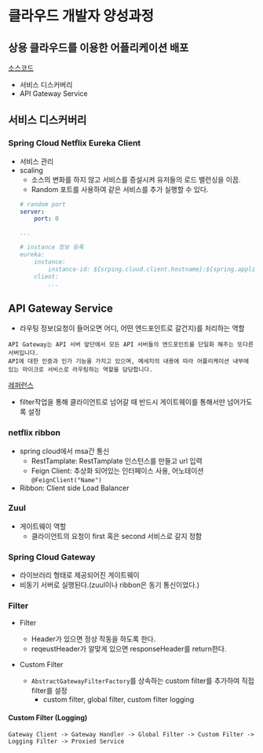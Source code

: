 # 클라우드 개발자 양성과정

## 상용 클라우드를 이용한 어플리케이션 배포
[소스코드](https://github.com/namgonkim/msa-ecommerce-tmax)
* 서비스 디스커버리
* API Gateway Service

## 서비스 디스커버리

### Spring Cloud Netflix Eureka Client
* 서비스 관리
* scaling
    - 소스의 변화를 하지 않고 서비스를 증설시켜 유저들의 로드 밸런싱을 이끔.
    - Random 포트를 사용하여 같은 서비스를 추가 실행할 수 있다.
    ```yml
    # random port
    server:
        port: 0
    
    ...

    # instance 정보 등록
    eureka:
        instance:
            instance-id: ${srping.cloud.client.hostname}:${spring.application.instance_id:${random.value}}
        client:
            ...
    ```

## API Gateway Service
* 라우팅 정보(요청이 들어오면 어디, 어떤 엔드포인트로 갈건지)를 처리하는 역할
```
API Gateway는 API 서버 앞단에서 모든 API 서버들의 엔드포인트를 단일화 해주는 또다른 서버입니다.
API에 대한 인증과 인가 기능을 가지고 있으며, 메세지의 내용에 따라 어플리케이션 내부에 있는 마이크로 서비스로 라우팅하는 역할을 담당합니다.
```
[레퍼런스](https://velog.io/@tedigom/MSA-%EC%A0%9C%EB%8C%80%EB%A1%9C-%EC%9D%B4%ED%95%B4%ED%95%98%EA%B8%B0-3API-Gateway-nvk2kf0zbj)
* filter작업을 통해 클라이언트로 넘어갈 때 반드시 게이트웨이를 통해서만 넘어가도록 설정

### netflix ribbon
* spring cloud에서 msa간 통신
    - RestTamplate: RestTamplate 인스턴스를 만들고 url 입력
    - Feign Client: 추상화 되어있는 인터페이스 사용, 어노테이션 ``` @FeignClient("Name") ```
* Ribbon: Client side Load Balancer


### Zuul
* 게이트웨이 역할
    - 클라이언트의 요청이 first 혹은 second 서비스로 갈지 정함

### Spring Cloud Gateway
* 라이브러리 형태로 제공되어진 게이트웨이
* 비동기 서버로 실행된다.(zuul이나 ribbon은 동기 통신이었다.)

### Filter
* Filter
    - Header가 있으면 정상 작동을 하도록 한다.
    - reqeustHeader가 알맞게 있으면 responseHeader를 return한다.

* Custom Filter
    - ``` AbstractGatewayFilterFactory ```를 상속하는 custom filter를 추가하여 직접 filter를 설정
        - custom filter, global filter, custom filter logging

#### Custom Filter (Logging)
```
Gateway Client -> Gateway Handler -> Global Filter -> Custom Filter -> Logging Filter -> Proxied Service
```
